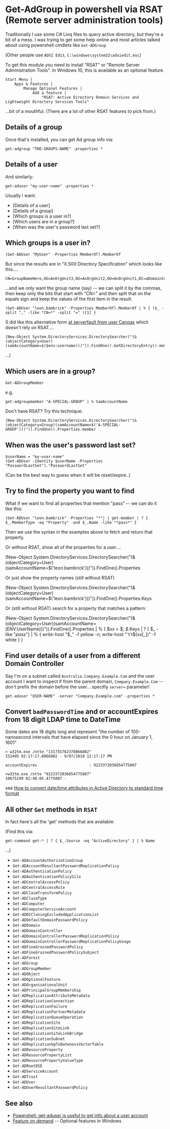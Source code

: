 ﻿# Get-AdGroup in powershell via RSAT (Remote server administration tools)

Traditionally I use some C# Linq files to query active directory, but they're a bit of a mess. I was trying to get some help online and most articles talked about using powershell cmdlets like `Get-ADGroup`

(Other people use `ADSI Edit`, `C:\windows\system32\adsiedit.msc`)

To get this module you need to install "RSAT" or "Remote Server Administration Tools". In Windows 10, this is available as an optional feature.

	Start Menu |
		Apps & Features |
			Manage Optional Features |
				Add a feature |
					"RSAT: Active Directory Domain Services and Lightweight Directory Services Tools"

...bit of a mouthful. (There are a lot of other RSAT features to pick from.)

## Details of a group

Once that's installed, you can get Ad group info via:

	get-adgroup "THE-GROUPS-NAME" -properties *

## Details of a user

And similarly:

	get-aduser "my-user-name" -properties *

Usually I want:

- [Details of a user]
- [Details of a group]
- [Which groups is a user in?]
- [Which users are in a group?]
- [When was the user's password last set?]

## Which groups is a user in?

	(Get-ADUser "MyUser" -Properties MemberOf).MemberOf

But since the results are in "X.500 Directory Specification" which looks like this....

	CN=GroupNameHere,OU=AnOrgUnit3,OU=AnOrgUnit2,OU=AnOrgUnit1,DC=aDomainComponent3,DC=aDomainComponent2,DC=aDomainComponent1

...and we only want the group name (say) -- we can split it by the commas, then keep only the bits that start with "CN=" and then split that on the equals sign and keep the values of the first item in the result.

	(Get-ADUser "leon.bambrick" -Properties MemberOf).MemberOf | % { ($_ -split "," -like "CN=*" -split "=" )[1] }

(I did like this alternative form [at serverfault from user Canoas](https://serverfault.com/a/594724/17154) which doesn't rely on RSAT....

	(New-Object System.DirectoryServices.DirectorySearcher("(&(objectCategory=User)(samAccountName=$($env:username)))")).FindOne().GetDirectoryEntry().memberOf

...)

## Which users are in a group?

	Get-ADGroupMember

e.g.

	get-adgroupmember "A-SPECIAL-GROUP" | % SamAccountName



Don't have RSAT? Try this technique:

	(New-Object System.DirectoryServices.DirectorySearcher("(&(objectCategory=Group)(samAccountName=$('A-SPECIAL-GROUP')))")).FindOne().Properties.member

## When was the user's password last set?

	$userName = "my-user-name"
	(Get-ADUser -Identity $userName -Properties "PasswordLastSet")."PasswordLastSet"

(Can be the best way to guess when it will be reset/expire..)

## Try to find the property you want to find

What if we want to find all properties that mention "pass" -- we can do it like this:

	(Get-ADUser "leon.bambrick" -Properties "*") | get-member | ? { $_.MemberType -eq "Property" -and $_.Name -like "*pass*" }

Then we use the syntax in the examples above to fetch and return that property.


Or without RSAT, show all of the properties for a user....

   (New-Object System.DirectoryServices.DirectorySearcher("(&(objectCategory=User)(samAccountName=$('leon.bambrick')))")).FindOne().Properties

Or just show the property names (still without RSAT)

   (New-Object System.DirectoryServices.DirectorySearcher("(&(objectCategory=User)(samAccountName=$('leon.bambrick')))")).FindOne().Properties.Keys

Or (still without RSAT) search for a property that matches a pattern:


   (New-Object System.DirectoryServices.DirectorySearcher("(&(objectCategory=User)(samAccountName=$($ENV:UserName)))")).FindOne().Properties |
      % { $xx = $_; $_.Keys  | ? { $_ -like "*pass*"} | % { write-host "$_" -f yellow -n; write-host "`t`t$($xx[$_])" -f white } }




## Find user details of a user from a different Domain Controller

Say I'm on a subnet called `Australia.Company.Example.Com` and the user account I want to inspect if from the parent domain, `Company.Example.Com` -- don't prefix the domain before the user... specifiy `server=` parameter!

	get-aduser "USER-NAME" -server "Company.Example.com" -properties *

## Convert `badPasswordTime` and or accountExpires from 18 digit LDAP time to DateTime

Some dates are 18 digits long and represent "the number of 100-nanosecond intervals that have elapsed since the 0 hour on January 1, 1601"

	> w32tm.exe /ntte "131755762378066802"
	152495 02:17:17.8066802 - 9/07/2018 12:17:17 PM

	accountExpires                       : 9223372036854775807

	>w32tm.exe /ntte "9223372036854775807"
	10675199 02:48:05.4775807 -

see [How to convert date/time attributes in Active Directory to standard time format](https://docs.microsoft.com/en-us/troubleshoot/windows-server/identity/convert-datetime-attributes-to-standard-format)

## All other `Get` methods in `RSAT`

In fact here's all the 'get' methods that are available:

(Find this via:

	get-command get-* | ? { $_.Source -eq "ActiveDirectory" } | % Name

...)

- `Get-ADAccountAuthorizationGroup`
- `Get-ADAccountResultantPasswordReplicationPolicy`
- `Get-ADAuthenticationPolicy`
- `Get-ADAuthenticationPolicySilo`
- `Get-ADCentralAccessPolicy`
- `Get-ADCentralAccessRule`
- `Get-ADClaimTransformPolicy`
- `Get-ADClaimType`
- `Get-ADComputer`
- `Get-ADComputerServiceAccount`
- `Get-ADDCCloningExcludedApplicationList`
- `Get-ADDefaultDomainPasswordPolicy`
- `Get-ADDomain`
- `Get-ADDomainController`
- `Get-ADDomainControllerPasswordReplicationPolicy`
- `Get-ADDomainControllerPasswordReplicationPolicyUsage`
- `Get-ADFineGrainedPasswordPolicy`
- `Get-ADFineGrainedPasswordPolicySubject`
- `Get-ADForest`
- `Get-ADGroup`
- `Get-ADGroupMember`
- `Get-ADObject`
- `Get-ADOptionalFeature`
- `Get-ADOrganizationalUnit`
- `Get-ADPrincipalGroupMembership`
- `Get-ADReplicationAttributeMetadata`
- `Get-ADReplicationConnection`
- `Get-ADReplicationFailure`
- `Get-ADReplicationPartnerMetadata`
- `Get-ADReplicationQueueOperation`
- `Get-ADReplicationSite`
- `Get-ADReplicationSiteLink`
- `Get-ADReplicationSiteLinkBridge`
- `Get-ADReplicationSubnet`
- `Get-ADReplicationUpToDatenessVectorTable`
- `Get-ADResourceProperty`
- `Get-ADResourcePropertyList`
- `Get-ADResourcePropertyValueType`
- `Get-ADRootDSE`
- `Get-ADServiceAccount`
- `Get-ADTrust`
- `Get-ADUser`
- `Get-ADUserResultantPasswordPolicy`

## See also

- [Powershell: get-aduser is useful to get info about a user account](../powershell/get_aduser.md)
- [Feature on demand](../windows/feature_on_demand.md) -- Optional features in Windows
